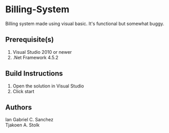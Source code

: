 # Billing-System
Billing system made using visual basic. It's functional but somewhat buggy.

## Prerequisite(s)
  1. Visual Studio 2010 or newer
  2. .Net Framework 4.5.2

## Build Instructions
  1. Open the solution in Visual Studio
  2. Click start

## Authors
  Ian Gabriel C. Sanchez  
  Tjakoen A. Stolk  
